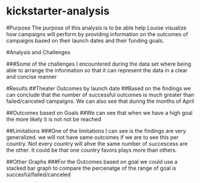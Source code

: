 # kickstarter-analysis
#Purpose
The purpose of this analysis is to be able help Louise visualize how campaigns will perform by providing information on the outcomes of campaigns based on their launch dates and their funding goals.

#Analysis and Challenges

###Some of the challenges I encountered during the data set where being able to arrange the information so that it can represent the data in a clear and concise manner
 
 #Results
##Theater Outcomes by launch date
##Based on the findings we can conclude that the number of successful outcomes is much greater than failed/canceled campaigns. We can also see that during the months of April 

##Outcomes based on Goals
 ##We can see that when we have a high goal the more likely it is not not be reached
 
##Limitations
###One of the limitations I can see is the findings are very generalized. we will not have same outcomes if we are to see this per country. Not every country will ahve the same number of succescess are the other. It could be that one country favors plays more than others.

##Other Graphs
###For the Outcomes based on goal we could use a stacked bar graph to compare the percenatge of the range of goal is succesful/failed/canceled

